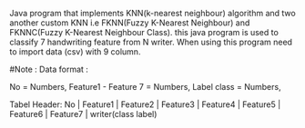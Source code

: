 Java program that implements KNN(k-nearest neighbour) algorithm and two another custom KNN i.e FKNN(Fuzzy K-Nearest Neighbour)
and FKNNC(Fuzzy K-Nearest Neighbour Class). this java program is used to classify 7 handwriting feature from N writer.
When using this program need to import data (csv) with 9 column.

#Note :
Data format :

No = Numbers,
Feature1 - Feature 7 = Numbers,
Label class = Numbers,

Tabel Header:
No | Feature1 | Feature2 | Feature3 | Feature4 | Feature5 | Feature6 | Feature7 | writer(class label)
 
